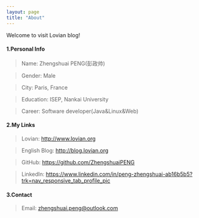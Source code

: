 ```yaml
---
layout: page
title: "About"
---
```

Welcome to visit Lovian blog!

#### 1.Personal Info

> Name: Zhengshuai PENG(彭政帅)

> Gender: Male

> City: Paris, France

> Education: ISEP, Nankai University

> Career: Software developer(Java&Linux&Web)

#### 2.My Links

> Lovian: <http://www.lovian.org>

> English Blog: <http://blog.lovian.org>

> GitHub: <https://github.com/ZhengshuaiPENG>

> LinkedIn: <https://www.linkedin.com/in/peng-zhengshuai-ab16b5b5?trk=nav_responsive_tab_profile_pic>


#### 3.Contact

> Email: zhengshuai.peng@outlook.com
